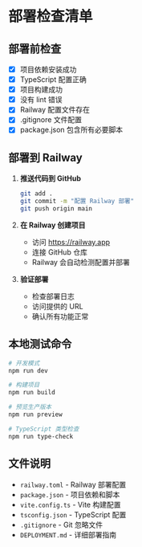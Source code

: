 # 部署检查清单

## 部署前检查

- [x] 项目依赖安装成功
- [x] TypeScript 配置正确
- [x] 项目构建成功
- [x] 没有 lint 错误
- [x] Railway 配置文件存在
- [x] .gitignore 文件配置
- [x] package.json 包含所有必要脚本

## 部署到 Railway

1. **推送代码到 GitHub**
   ```bash
   git add .
   git commit -m "配置 Railway 部署"
   git push origin main
   ```

2. **在 Railway 创建项目**
   - 访问 https://railway.app
   - 连接 GitHub 仓库
   - Railway 会自动检测配置并部署

3. **验证部署**
   - 检查部署日志
   - 访问提供的 URL
   - 确认所有功能正常

## 本地测试命令

```bash
# 开发模式
npm run dev

# 构建项目
npm run build

# 预览生产版本
npm run preview

# TypeScript 类型检查
npm run type-check
```

## 文件说明

- `railway.toml` - Railway 部署配置
- `package.json` - 项目依赖和脚本
- `vite.config.ts` - Vite 构建配置
- `tsconfig.json` - TypeScript 配置
- `.gitignore` - Git 忽略文件
- `DEPLOYMENT.md` - 详细部署指南
